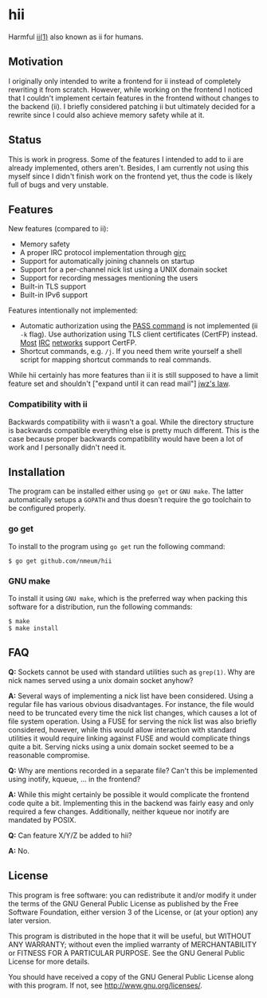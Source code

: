# hii

Harmful [ii(1)][ii homepage] also known as ii for humans.

## Motivation

I originally only intended to write a frontend for ii instead of
completely rewriting it from scratch. However, while working on the
frontend I noticed that I couldn't implement certain features in the
frontend without changes to the backend (ii). I briefly considered
patching ii but ultimately decided for a rewrite since I could also
achieve memory safety while at it.

## Status

This is work in progress. Some of the features I intended to add to ii
are already implemented, others aren't. Besides, I am currently not
using this myself since I didn't finish work on the frontend yet, thus
the code is likely full of bugs and very unstable.

## Features

New features (compared to ii):

* Memory safety
* A proper IRC protocol implementation through [girc][girc repo]
* Support for automatically joining channels on startup
* Support for a per-channel nick list using a UNIX domain socket
* Support for recording messages mentioning the users
* Built-in TLS support
* Built-in IPv6 support

Features intentionally not implemented:

* Automatic authorization using the [PASS command][password message] is
  not implemented (ii `-k` flag). Use authorization using TLS client
  certificates (CertFP) instead. [Most][freenode certfp]
  [IRC][oftc certfp] [networks][hackint certfp] support CertFP.
* Shortcut commands, e.g. `/j`. If you need them write yourself a shell
  script for mapping shortcut commands to real commands.

While hii certainly has more features than ii it is still supposed to
have a limit feature set and shouldn't ["expand until it can read mail"]
[jwz's law].

### Compatibility with ii

Backwards compatibility with ii wasn't a goal. While the directory
structure is backwards compatible everything else is pretty much
different. This is the case because proper backwards compatibility would
have been a lot of work and I personally didn't need it.

## Installation

The program can be installed either using `go get` or `GNU make`. The
latter automatically setups a `GOPATH` and thus doesn't require the go
toolchain to be configured properly.

### go get

To install to the program using `go get` run the following command:

	$ go get github.com/nmeum/hii

### GNU make

To install it using `GNU make`, which is the preferred way when
packing this software for a distribution, run the following commands:

	$ make
	$ make install

## FAQ

**Q:** Sockets cannot be used with standard utilities such as `grep(1)`.
Why are nick names served using a unix domain socket anyhow?

**A:** Several ways of implementing a nick list have been considered.
Using a regular file has various obvious disadvantages. For instance,
the file would need to be truncated every time the nick list changes,
which causes a lot of file system operation. Using a FUSE for serving
the nick list was also briefly considered, however, while this would
allow interaction with standard utilities it would require linking
against FUSE and would complicate things quite a bit. Serving nicks
using a unix domain socket seemed to be a reasonable compromise.

**Q:** Why are mentions recorded in a separate file? Can't this be
implemented using inotify, kqueue, … in the frontend?

**A:** While this might certainly be possible it would complicate the
frontend code quite a bit. Implementing this in the backend was fairly
easy and only required a few changes. Additionally, neither kqueue nor
inotify are mandated by POSIX.

**Q:** Can feature X/Y/Z be added to hii?

**A:** No.

## License

This program is free software: you can redistribute it and/or modify it
under the terms of the GNU General Public License as published by the
Free Software Foundation, either version 3 of the License, or (at your
option) any later version.

This program is distributed in the hope that it will be useful, but
WITHOUT ANY WARRANTY; without even the implied warranty of
MERCHANTABILITY or FITNESS FOR A PARTICULAR PURPOSE. See the GNU General
Public License for more details.

You should have received a copy of the GNU General Public License along
with this program. If not, see <http://www.gnu.org/licenses/>.

[ii homepage]: https://tools.suckless.org/
[girc repo]: https://github.com/lrstanley/girc
[password message]: https://tools.ietf.org/html/rfc1459#section-4.1.1
[freenode certfp]: https://freenode.net/kb/answer/certfp
[oftc certfp]: https://www.oftc.net/NickServ/CertFP/
[hackint certfp]: https://www.hackint.org/services#NickServ
[jwz's law]: https://en.wikipedia.org/wiki/Zawinski's_law_of_software_envelopment#Principles

